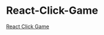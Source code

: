 # React-Click-Game

<a href="https://treezcode.github.io/React-Click-Game/" target="_blank">React Click Game</a>